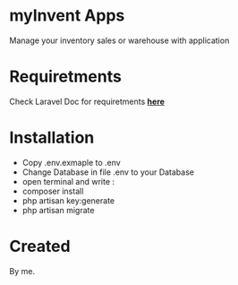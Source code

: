 # myInvent Apps
Manage your inventory sales or warehouse with application

# Requiretments
Check Laravel Doc for requiretments **[here](https://laravel.com/docs/7.x/installation)**

# Installation
- Copy .env.exmaple to .env
- Change Database in file .env to your Database
- open terminal and write :
- composer install
- php artisan key:generate
- php artisan migrate

# Created
By me.
